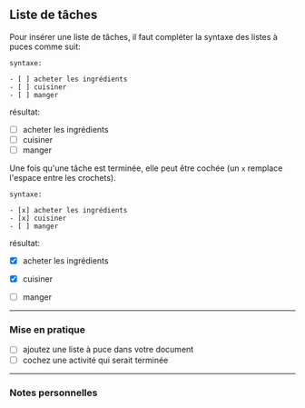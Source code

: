 ## Liste de tâches

Pour insérer une liste de tâches, il faut compléter la syntaxe des listes à puces comme suit:

    syntaxe:

    - [ ] acheter les ingrédients
    - [ ] cuisiner
    - [ ] manger

résultat:

- [ ] acheter les ingrédients
- [ ] cuisiner
- [ ] manger

Une fois qu'une tâche est terminée, elle peut être cochée (un `x` remplace l'espace entre les crochets).

    syntaxe:

    - [x] acheter les ingrédients
    - [x] cuisiner
    - [ ] manger

résultat:

- [x] acheter les ingrédients
- [x] cuisiner
- [ ] manger


---

### Mise en pratique

- [ ] ajoutez une liste à puce dans votre document
- [ ] cochez une activité qui serait terminée

---

### Notes personnelles
